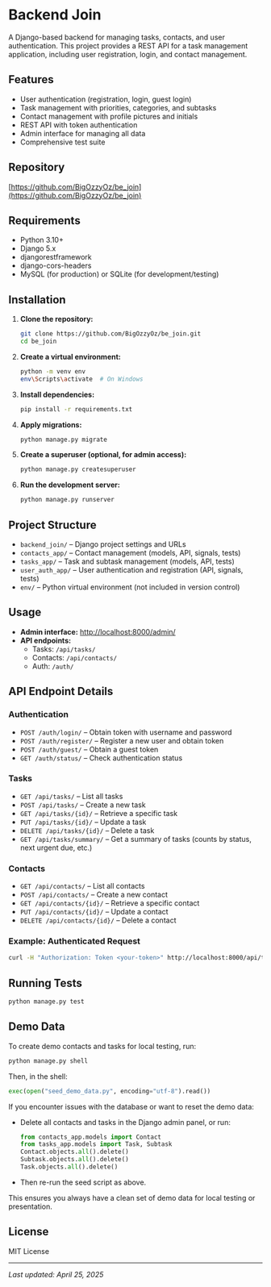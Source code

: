 # Backend Join

A Django-based backend for managing tasks, contacts, and user authentication. This project provides a REST API for a task management application, including user registration, login, and contact management.

## Features
- User authentication (registration, login, guest login)
- Task management with priorities, categories, and subtasks
- Contact management with profile pictures and initials
- REST API with token authentication
- Admin interface for managing all data
- Comprehensive test suite

## Repository
[https://github.com/BigOzzyOz/be_join](https://github.com/BigOzzyOz/be_join)

## Requirements
- Python 3.10+
- Django 5.x
- djangorestframework
- django-cors-headers
- MySQL (for production) or SQLite (for development/testing)

## Installation
1. **Clone the repository:**
   ```sh
   git clone https://github.com/BigOzzyOz/be_join.git
   cd be_join
   ```
2. **Create a virtual environment:**
   ```sh
   python -m venv env
   env\Scripts\activate  # On Windows
   ```
3. **Install dependencies:**
   ```sh
   pip install -r requirements.txt
   ```
4. **Apply migrations:**
   ```sh
   python manage.py migrate
   ```
5. **Create a superuser (optional, for admin access):**
   ```sh
   python manage.py createsuperuser
   ```
6. **Run the development server:**
   ```sh
   python manage.py runserver
   ```

## Project Structure
- `backend_join/` – Django project settings and URLs
- `contacts_app/` – Contact management (models, API, signals, tests)
- `tasks_app/` – Task and subtask management (models, API, tests)
- `user_auth_app/` – User authentication and registration (API, signals, tests)
- `env/` – Python virtual environment (not included in version control)

## Usage
- **Admin interface:** [http://localhost:8000/admin/](http://localhost:8000/admin/)
- **API endpoints:**
  - Tasks: `/api/tasks/`
  - Contacts: `/api/contacts/`
  - Auth: `/auth/`

## API Endpoint Details

### Authentication
- `POST /auth/login/` – Obtain token with username and password
- `POST /auth/register/` – Register a new user and obtain token
- `POST /auth/guest/` – Obtain a guest token
- `GET /auth/status/` – Check authentication status

### Tasks
- `GET /api/tasks/` – List all tasks
- `POST /api/tasks/` – Create a new task
- `GET /api/tasks/{id}/` – Retrieve a specific task
- `PUT /api/tasks/{id}/` – Update a task
- `DELETE /api/tasks/{id}/` – Delete a task
- `GET /api/tasks/summary/` – Get a summary of tasks (counts by status, next urgent due, etc.)

### Contacts
- `GET /api/contacts/` – List all contacts
- `POST /api/contacts/` – Create a new contact
- `GET /api/contacts/{id}/` – Retrieve a specific contact
- `PUT /api/contacts/{id}/` – Update a contact
- `DELETE /api/contacts/{id}/` – Delete a contact

### Example: Authenticated Request
```sh
curl -H "Authorization: Token <your-token>" http://localhost:8000/api/tasks/
```

## Running Tests
```sh
python manage.py test
```

## Demo Data

To create demo contacts and tasks for local testing, run:

```sh
python manage.py shell
```
Then, in the shell:
```python
exec(open("seed_demo_data.py", encoding="utf-8").read())
```

If you encounter issues with the database or want to reset the demo data:
- Delete all contacts and tasks in the Django admin panel, or run:
  ```python
  from contacts_app.models import Contact
  from tasks_app.models import Task, Subtask
  Contact.objects.all().delete()
  Subtask.objects.all().delete()
  Task.objects.all().delete()
  ```
- Then re-run the seed script as above.

This ensures you always have a clean set of demo data for local testing or presentation.

## License
MIT License

---
*Last updated: April 25, 2025*
